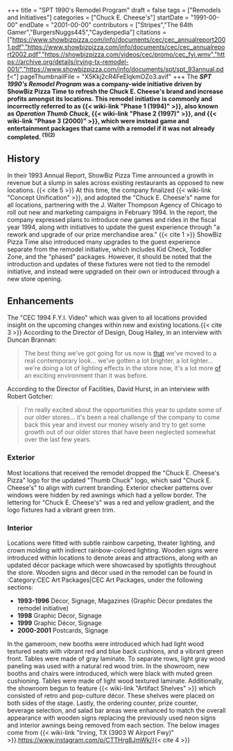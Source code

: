 +++
title = "SPT 1990's Remodel Program"
draft = false
tags = ["Remodels and Initiatives"]
categories = ["Chuck E. Cheese's"]
startDate = "1991-00-00"
endDate = "2001-00-00"
contributors = ["Stripes","The 64th Gamer","BurgersNuggs445","Caydenpedia"]
citations = ["https://www.showbizpizza.com/info/documents/cec/cec_annualreport2001.pdf","https://www.showbizpizza.com/info/documents/cec/cec_annualreport2002.pdf","https://showbizpizza.com/videos/cec/promo/cec_fyi.wmv","https://archive.org/details/irving-tx-remodel-001/","https://www.showbizpizza.com/info/documents/spt/spt_93annual.pdf<"]
pageThumbnailFile = "X5Kkj2cR4FeElqkmOZo3.avif"
+++
The ***SPT 1990's Remodel Program* was a company-wide initiative driven by ShowBiz Pizza Time to refresh the Chuck E. Cheese's brand and increase profits amongst its locations.
This remodel initiative is commonly and incorrectly referred to as {{< wiki-link "Phase 1 (1994)" >}}, also known as *Operation Thumb Chuck*, {{< wiki-link "Phase 2 (1997)" >}}, and {{< wiki-link "Phase 3 (2000)" >}}, which were instead game and entertainment packages that came with a remodel if it was not already completed. <sup>(1)(2)</sup>**

## History

In their 1993 Annual Report, ShowBiz Pizza Time announced a growth in revenue but a slump in sales across existing restaurants as opposed to new locations. {{< cite 5 >}}
At this time, the company finalized {{< wiki-link "Concept Unification" >}}, and adopted the "Chuck E. Cheese's" name for all locations, partnering with the J. Walter Thompson Agency of Chicago to roll out new and marketing campaigns in February 1994. In the report, the company expressed plans to introduce new games and rides in the fiscal year 1994, along with initiatives to update the guest experience through "a rework and upgrade of our prize merchandise area." {{< cite 1 >}}
ShowBiz Pizza Time also introduced many upgrades to the guest experience separate from the remodel initiative, which includes Kid Check, Toddler Zone, and the "phased" packages. However, it should be noted that the introduction and updates of these fixtures were not tied to the remodel initiative, and instead were upgraded on their own or introduced through a new store opening.

## Enhancements

The "CEC 1994 F.Y.I. Video" which was given to all locations provided insight on the upcoming changes within new and existing locations.{{< cite 3 >}}
According to the Director of Design, Doug Hailey, in an interview with Duncan Brannan:

> The best thing we've got going for us now is [that](that) we've moved to a real contemporary look... we've gotten a lot brighter, a lot lighter... we're doing a lot of lighting effects in the store now, it's a lot more [of](of) an exciting environment than it was before.

According to the Director of Facilities, David Hurst, in an interview with Robert Gotcher:

> I'm really excited about the opportunities this year to update some of our older stores... it's been a real challenge of the company to come back this year and invest our money wisely and try to get some growth out of our older stores that have been neglected somewhat over the last few years.

### **Exterior**

Most locations that received the remodel dropped the "Chuck E. Cheese's Pizza" logo for the updated "Thumb Chuck" logo, which said "Chuck E. Cheese's" to align with current branding. Exterior checker patterns over windows were hidden by red awnings which had a yellow border. The lettering for "Chuck E. Cheese's" was a red and yellow gradient, and the logo fixtures had a vibrant green trim.

### **Interior**

Locations were fitted with subtle rainbow carpeting, theater lighting, and crown molding with indirect rainbow-colored lighting. Wooden signs were introduced within locations to denote areas and attractions, along with an updated décor package which were showcased by spotlights throughout the store.
Wooden signs and décor used in the remodel can be found in :Category:CEC Art Packages|CEC Art Packages, under the following sections:

- **1993-1996** Décor, Signage, Magazines (Graphic Décor predates the remodel initiative)
- **1998** Graphic Décor, Signage
- **1999** Graphic Décor, Signage
- **2000-2001** Postcards, Signage

In the gameroom, new booths were introduced which had light wood textured seats with vibrant red and blue back cushions, and a vibrant green front. Tables were made of gray laminate. To separate rows, light gray wood paneling was used with a natural red wood trim.
In the showroom, new booths and chairs were introduced, which were black with muted green cushioning. Tables were made of light wood textured laminate. Additionally, the showroom begun to feature {{< wiki-link "Artifact Shelves" >}} which consisted of retro and pop-culture décor. These shelves were placed on both sides of the stage.
Lastly, the ordering counter, prize counter, beverage selection, and salad bar areas were enhanced to match the overall appearance with wooden signs replacing the previously used neon signs and interior awnings being removed from each section.
The below images come from {{< wiki-link "Irving, TX (3903 W Airport Fwy)" >}}.https://www.instagram.com/p/CTTHrg8JmWk/{{< cite 4 >}}
